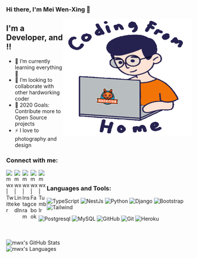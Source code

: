 ### Hi there, I'm Mei Wen-Xing  👋

<img align="right" alt="GIF" src="https://github.com/mwxgh/mwxgh/blob/master/coder.gif?raw=true" width="350" height="320" />


## I'm a Developer, and !!

- 🌱 I’m currently learning everything 🤣
- 👯 I’m looking to collaborate with other hardworking coder
- 🥅 2020 Goals: Contribute more to Open Source projects
- ⚡  I love to photography and design

### Connect with me:

[<img align="left" alt="mwx | Twitter"  width="22px" src="https://cdn.jsdelivr.net/npm/simple-icons@v3/icons/twitter.svg" />][twitter]
[<img align="left" alt="mwx | LinkedIn" width="22px" src="https://cdn.jsdelivr.net/npm/simple-icons@v3/icons/linkedin.svg" />][linkedin]
[<img align="left" alt="mwx | Instagram" width="22px" src="https://cdn.jsdelivr.net/npm/simple-icons@v3/icons/instagram.svg" />][instagram]
[<img align="left" alt="mwx | Facebook" width="22px" src="https://cdn.jsdelivr.net/npm/simple-icons@3.13.0/icons/facebook.svg" />][facebook]
[<img align="left" alt="mwx | Tumblr"  width="22px" src="https://cdn.jsdelivr.net/npm/simple-icons@v3/icons/tumblr.svg" />][tumblr]
<br />

### Languages and Tools:

![TypeScript](https://img.shields.io/badge/-TypeScript-000000?style=flat&logo=typescript)
![NestJs](https://img.shields.io/badge/-NestJs-000000?style=flat&logo=nestjs&logoColor=#ea2845)
![Python](https://img.shields.io/badge/-Python-000000?style=flat&logo=python)
![Django](https://img.shields.io/badge/-Django-000000?style=flat&logo=Django)
![Bootstrap](https://img.shields.io/badge/-Bootstrap-000000?style=flat&logo=bootstrap)
![Tailwind](https://img.shields.io/badge/-Tailwind-000000?style=flat&logo=tailwindcss)



![Postgresql](https://img.shields.io/badge/-Postgresql-000000?style=flat&logo=postgresql)
![MySQL](https://img.shields.io/badge/-MySQL-000000?style=flat&logo=MySQL)
![GitHub](https://img.shields.io/badge/-GitHub-000000?style=flat&logo=github&logoColor=FFFFFF)
![Git](https://img.shields.io/badge/-Git-000000?style=flat&logo=git&logoColor=F05032)
![Heroku](https://img.shields.io/badge/-Heroku-000000?style=flat&logo=heroku)

<br />
<br />


<img align="left" alt="mwx's GitHub Stats" src="https://github-readme-stats.vercel.app/api?username=mwxgh&show_icons=true&theme=radical" />
<br/>
<img align="left" alt="mwx's Languages" src="https://github-readme-stats.vercel.app/api/top-langs/?username=mwxgh&theme=radical&hide=html" />


[twitter]: https://twitter.com/mwxtwt
[instagram]: https://www.instagram.com/mwxins/
[linkedin]: https://www.linkedin.com/in/mwxlin/
[facebook]: https://www.facebook.com/mwxfb/
[tumblr]: https://www.tumblr.com/blog/mwxtb
